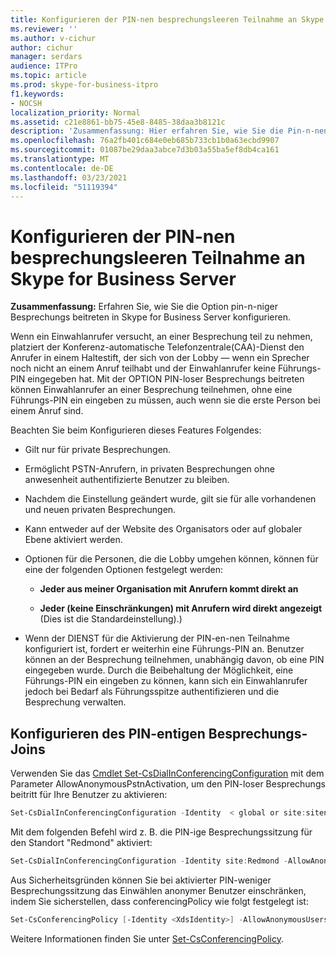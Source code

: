 ```yaml
---
title: Konfigurieren der PIN-nen besprechungsleeren Teilnahme an Skype for Business Server
ms.reviewer: ''
ms.author: v-cichur
author: cichur
manager: serdars
audience: ITPro
ms.topic: article
ms.prod: skype-for-business-itpro
f1.keywords:
- NOCSH
localization_priority: Normal
ms.assetid: c21e8861-bb75-45e8-8485-38daa3b8121c
description: 'Zusammenfassung: Hier erfahren Sie, wie Sie die Pin-n-nen Besprechungs-Join-Option in Skype for Business Server konfigurieren.'
ms.openlocfilehash: 76a2fb401c684e0eb685b733cb1b0a63ecbd9907
ms.sourcegitcommit: 01087be29daa3abce7d3b03a55ba5ef8db4ca161
ms.translationtype: MT
ms.contentlocale: de-DE
ms.lasthandoff: 03/23/2021
ms.locfileid: "51119394"
---
```

# <a name="configure-pin-less-meeting-join-in-skype-for-business-server"></a>Konfigurieren der PIN-nen besprechungsleeren Teilnahme an Skype for Business Server
 
**Zusammenfassung:** Erfahren Sie, wie Sie die Option pin-n-niger Besprechungs beitreten in Skype for Business Server konfigurieren.
  
Wenn ein Einwahlanrufer versucht, an einer Besprechung teil zu nehmen, platziert der Konferenz-automatische Telefonzentrale(CAA)-Dienst den Anrufer in einem Haltestift, der sich von der Lobby &#x2014; wenn ein Sprecher noch nicht an einem Anruf teilhabt und der Einwahlanrufer keine Führungs-PIN eingegeben hat. Mit der OPTION PIN-loser Besprechungs beitreten können Einwahlanrufer an einer Besprechung teilnehmen, ohne eine Führungs-PIN ein eingeben zu müssen, auch wenn sie die erste Person bei einem Anruf sind. 
  
Beachten Sie beim Konfigurieren dieses Features Folgendes:
  
- Gilt nur für private Besprechungen.
    
- Ermöglicht PSTN-Anrufern, in privaten Besprechungen ohne anwesenheit authentifizierte Benutzer zu bleiben.
    
- Nachdem die Einstellung geändert wurde, gilt sie für alle vorhandenen und neuen privaten Besprechungen.
    
- Kann entweder auf der Website des Organisators oder auf globaler Ebene aktiviert werden.
    
- Optionen für die Personen, die die Lobby umgehen können, können für eine der folgenden Optionen festgelegt werden: 
    
  - **Jeder aus meiner Organisation mit Anrufern kommt direkt an**
    
  - **Jeder (keine Einschränkungen) mit Anrufern wird direkt angezeigt** (Dies ist die Standardeinstellung).)
    
- Wenn der DIENST für die Aktivierung der PIN-en-nen Teilnahme konfiguriert ist, fordert er weiterhin eine Führungs-PIN an. Benutzer können an der Besprechung teilnehmen, unabhängig davon, ob eine PIN eingegeben wurde. Durch die Beibehaltung der Möglichkeit, eine Führungs-PIN ein eingeben zu können, kann sich ein Einwahlanrufer jedoch bei Bedarf als Führungsspitze authentifizieren und die Besprechung verwalten.
    
## <a name="configure-pin-less-meeting-join"></a>Konfigurieren des PIN-entigen Besprechungs-Joins

Verwenden Sie das [Cmdlet Set-CsDialInConferencingConfiguration](/powershell/module/skype/set-csdialinconferencingconfiguration?view=skype-ps) mit dem Parameter AllowAnonymousPstnActivation, um den PIN-loser Besprechungs beitritt für Ihre Benutzer zu aktivieren:
  
```PowerShell
Set-CsDialInConferencingConfiguration -Identity  < global or site:sitename>  -AllowAnonymousPstnActivation $True
```

Mit dem folgenden Befehl wird z. B. die PIN-ige Besprechungssitzung für den Standort "Redmond" aktiviert:
  
```PowerShell
Set-CsDialInConferencingConfiguration -Identity site:Redmond -AllowAnonymousPstnActivation $True
```

Aus Sicherheitsgründen können Sie bei aktivierter PIN-weniger Besprechungssitzung das Einwählen anonymer Benutzer einschränken, indem Sie sicherstellen, dass conferencingPolicy wie folgt festgelegt ist:
  
```PowerShell
Set-CsConferencingPolicy [-Identity <XdsIdentity>] -AllowAnonymousUsersToDialOut $False
```

Weitere Informationen finden Sie unter [Set-CsConferencingPolicy](/powershell/module/skype/set-csconferencingpolicy?view=skype-ps).
